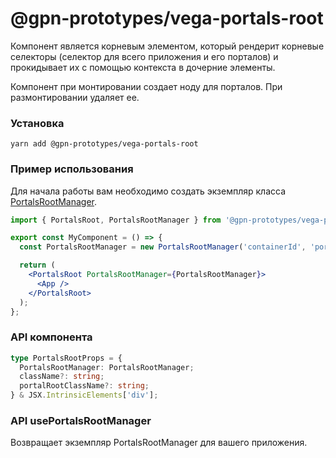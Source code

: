 # @gpn-prototypes/vega-portals-root

Компонент является корневым элементом, который рендерит корневые селекторы (селектор для всего приложения и его порталов) и прокидывает их с помощью контекста в дочерние элементы.

Компонент при монтировании создает ноду для порталов. При размонтировании удаляет ее.

### Установка

```
yarn add @gpn-prototypes/vega-portals-root
```

### Пример использования

Для начала работы вам необходимо создать экземпляр класса [PortalsRootManager](PortalsRootManager.md).

```jsx
import { PortalsRoot, PortalsRootManager } from '@gpn-prototypes/vega-portals-root';

export const MyComponent = () => {
  const PortalsRootManager = new PortalsRootManager('containerId', 'portalcontainerId'); // прокидываем id для корневого элемента и для корневого портала

  return (
    <PortalsRoot PortalsRootManager={PortalsRootManager}>
      <App />
    </PortalsRoot>
  );
};
```

### API компонента

```ts
type PortalsRootProps = {
  PortalsRootManager: PortalsRootManager;
  className?: string;
  portalRootClassName?: string;
} & JSX.IntrinsicElements['div'];
```

### API usePortalsRootManager

Возвращает экземпляр PortalsRootManager для вашего приложения.
